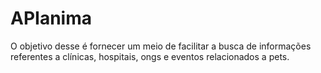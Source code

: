 # APIanima

O objetivo desse é fornecer um meio de facilitar a busca de informações referentes a clínicas, hospitais, ongs e eventos relacionados a pets.
